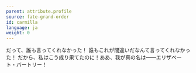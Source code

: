 ```yaml
---
parent: attribute.profile
source: fate-grand-order
id: carmilla
language: ja
weight: 0
---
```


だって、誰も言ってくれなかった！
誰もこれが間違いだなんて言ってくれなかった！
だから、私はこう成り果てたのに！ああ、我が真の名は――エリザベート・バートリー！
